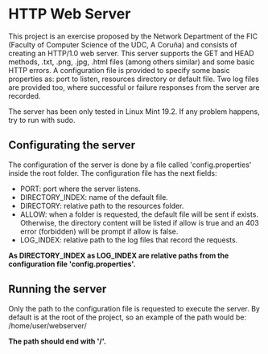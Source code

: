 # HTTP Web Server
This project is an exercise proposed by the Network Department of the FIC (Faculty of Computer Science of the UDC, A Coruña) and consists of creating an HTTP/1.0 web server. This server supports the GET and HEAD methods, .txt, .png, .jpg, .html files (among others similar) and some basic HTTP errors. A configuration file is provided to specify some basic properties as: port to listen, resources directory or default file. Two log files are provided too, where successful or failure responses from the server are recorded.

The server has been only tested in Linux Mint 19.2. If any problem happens, try to run with sudo.

## Configurating the server
The configuration of the server is done by a file called 'config.properties' inside the root folder. The configuration file has the next fields:
- PORT: port where the server listens.
- DIRECTORY_INDEX: name of the default file.
- DIRECTORY: relative path to the resources folder.
- ALLOW: when a folder is requested, the default file will be sent if exists. Otherwise, the directory content will be listed if allow is true and an 403 error (forbidden) will be prompt if allow is false.
- LOG_INDEX: relative path to the log files that record the requests.

**As DIRECTORY_INDEX as LOG_INDEX are relative paths from the configuration file 'config.properties'.**

## Running the server
Only the path to the configuration file is requested to execute the server. By default is at the root of the project, so an example of the path would be: /home/user/webserver/

**The path should end with '/'.**
